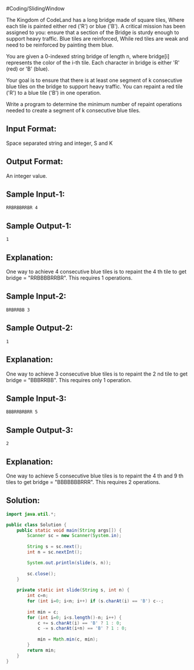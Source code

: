 #Coding/SlidingWindow  

The Kingdom of CodeLand has a long bridge made of square tiles, 
Where each tile is painted either red ('R') or blue ('B'). 
A critical mission has been assigned to you: ensure that a section of the 
Bridge is sturdy enough to support heavy traffic. Blue tiles are reinforced,
While red tiles are weak and need to be reinforced by painting them blue.

You are given a 0-indexed string bridge of length n, where bridge[i] represents the color of the i-th tile. Each character in bridge is either 'R' (red) or 'B' (blue).

Your goal is to ensure that there is at least one segment of k consecutive blue tiles on the bridge to support heavy traffic. You can repaint a red tile ('R') to a blue tile ('B') in one operation.

Write a program to determine the minimum number of repaint operations needed to create a segment of k consecutive blue tiles.

Input Format:
---------------
Space separated string and integer, S and K

Output Format:
-----------------
An integer value.


Sample Input-1:
------------------
```
RRBRBBRRBR 4
```

Sample Output-1:
--------------------
```
1
```

Explanation:
-------------
One way to achieve 4 consecutive blue tiles is to repaint the 4 th tile to get bridge = "RRBBBBRRBR".
This requires 1 operations.

Sample Input-2:
------------------
```
BRBRRBB 3
```

Sample Output-2:
--------------------
```
1
```

Explanation:
--------------
One way to achieve 3 consecutive blue tiles is to repaint the 2 nd tile to get bridge = "BBBRRBB".
This requires only 1 operation.

Sample Input-3:
------------------
```
BBBRRBRBRR 5
```

Sample Output-3:
--------------------
```
2
```

Explanation:
--------------
One way to achieve 5 consecutive blue tiles is to repaint the 4 th and 9 th tiles to get bridge = "BBBBBBBRRR".
This requires 2 operations.


## Solution:

```java
import java.util.*;

public class Solution {
    public static void main(String args[]) {
        Scanner sc = new Scanner(System.in);
        
        String s = sc.next();
        int n = sc.nextInt();

        System.out.println(slide(s, n));
        
        sc.close();
    }
    
    private static int slide(String s, int n) {
        int c=n;
        for (int i=0; i<n; i++) if (s.charAt(i) == 'B') c--;
        
        int min = c;
        for (int i=0; i<s.length()-n; i++) {
            c += s.charAt(i) == 'B' ? 1 : 0;
            c -= s.charAt(i+n) == 'B' ? 1 : 0;
            
            min = Math.min(c, min);
        }
        return min;
    }
}
```